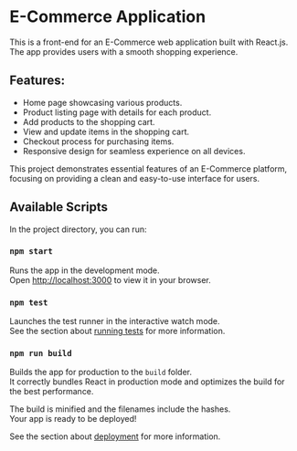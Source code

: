 # E-Commerce Application

This is a front-end for an E-Commerce web application built with React.js. The app provides users with a smooth shopping experience.

## Features:
- Home page showcasing various products.
- Product listing page with details for each product.
- Add products to the shopping cart.
- View and update items in the shopping cart.
- Checkout process for purchasing items.
- Responsive design for seamless experience on all devices.

This project demonstrates essential features of an E-Commerce platform, focusing on providing a clean and easy-to-use interface for users.

## Available Scripts

In the project directory, you can run:

### `npm start`

Runs the app in the development mode.\
Open [http://localhost:3000](http://localhost:3000) to view it in your browser.

### `npm test`

Launches the test runner in the interactive watch mode.\
See the section about [running tests](https://facebook.github.io/create-react-app/docs/running-tests) for more information.

### `npm run build`

Builds the app for production to the `build` folder.\
It correctly bundles React in production mode and optimizes the build for the best performance.

The build is minified and the filenames include the hashes.\
Your app is ready to be deployed!

See the section about [deployment](https://facebook.github.io/create-react-app/docs/deployment) for more information.

